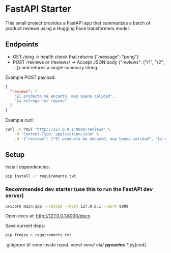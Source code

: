 # FastAPI Starter

This small project provides a FastAPI app that summarizes a batch of product reviews using a Hugging Face transformers model.

## Endpoints

- GET /ping → health check that returns {"message": "pong"}
- POST /reviews or /reviews/ → Accept JSON body {"reviews": ["r1", "r2", ...]} and returns a single summary string.

Example POST payload:

```json
{
  "reviews": [
    "El producto me encantó, muy buena calidad",
    "La entrega fue rápida"
  ]
}
```

Example curl:

```bash
curl -X POST "http://127.0.0.1:8000/reviews" \
	-H "Content-Type: application/json" \
	-d '{"reviews": ["El producto me encantó, muy buena calidad", "La entrega fue rápida"]}'
```

## Setup

Install dependencies:

```bash
pip install -r requirements.txt
```

### Recommended dev starter (use this to run the FastAPI dev server)

```bash
uvicorn main:app --reload --host 127.0.0.1 --port 8000
```

Open docs at: http://127.0.0.1:8000/docs

Save current deps:

```bash
pip freeze > requirements.txt
```

.gitignore (if venv inside repo)
.venv/
venv/
eia/
**pycache**/
\*.py[cod]

